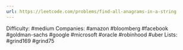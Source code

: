 ```yaml
---
url: https://leetcode.com/problems/find-all-anagrams-in-a-string
---
```


Difficulty: #medium
Companies: #amazon #bloomberg #facebook #goldman-sachs #google #microsoft #oracle #robinhood #uber
Lists: #grind169 #grind75